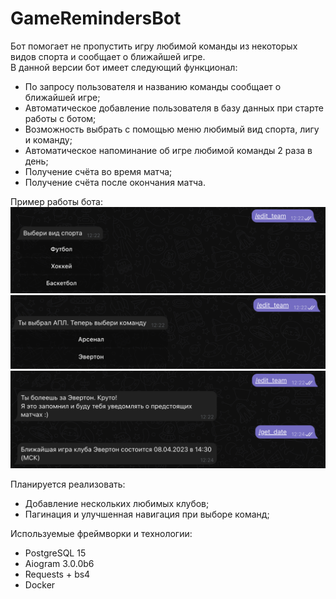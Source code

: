# GameRemindersBot

Бот помогает не пропустить игру любимой команды из некоторых видов спорта и сообщает о ближайшей игре. \
В данной версии бот имеет следующий функционал:
* По запросу пользователя и названию команды сообщает о ближайшей игре;
* Автоматическое добавление пользователя в базу данных при старте работы с ботом;
* Возможность выбрать с помощью меню любимый вид спорта, лигу и команду;
* Автоматическое напоминание об игре любимой команды 2 раза в день;
* Получение счёта во время матча;
* Получение счёта после окончания матча.

Пример работы бота: \
<img src="/images/edit_team_1.png" alt="example_bot" width="600"/> \
<img src="/images/edit_team_2.png" alt="example_bot2" width="600"/> \
<img src="/images/get_date.png" alt="example_bot3" width="600"/>

Планируется реализовать:
* Добавление нескольких любимых клубов;
* Пагинация и улучшенная навигация при выборе команд;

Используемые фреймворки и технологии:
* PostgreSQL 15
* Aiogram 3.0.0b6
* Requests + bs4
* Docker
